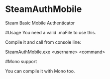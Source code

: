 # SteamAuthMobile
Steam Basic Mobile Authenticator

#Usage
You need a valid .maFile to use this.

Compile it and call from console line: 

SteamAuthMobile.exe \<username\> \<command\>

#Mono support

You can compile it with Mono too.
